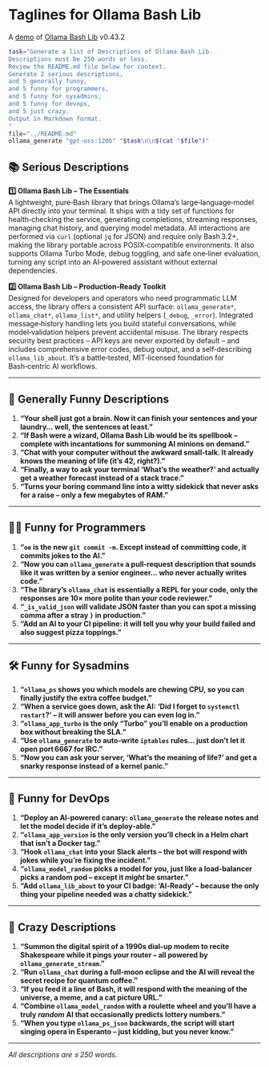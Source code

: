 # Taglines for Ollama Bash Lib

A [demo](../README.md#demos) of [Ollama Bash Lib](https://github.com/attogram/ollama-bash-lib) v0.43.2


```bash
task="Generate a list of Descriptions of Ollama Bash Lib.
Descriptions must be 250 words or less.
Review the README.md file below for context.
Generate 2 serious descriptions,
and 5 generally funny,
and 5 funny for programmers,
and 5 funny for sysadmins,
and 5 funny for devops,
and 5 just crazy.
Output in Markdown format.
"
file="../README.md"
ollama_generate "gpt-oss:120b" "$task\n\n$(cat "$file")"
```
## 📚 Serious Descriptions  

**1️⃣  Ollama Bash Lib – The Essentials**  
A lightweight, pure‑Bash library that brings Ollama’s large‑language‑model API directly into your terminal. It ships with a tidy set of functions for health‑checking the service, generating completions, streaming responses, managing chat history, and querying model metadata. All interactions are performed via `curl` (optional `jq` for JSON) and require only Bash 3.2+, making the library portable across POSIX‑compatible environments. It also supports Ollama Turbo Mode, debug toggling, and safe one‑liner evaluation, turning any script into an AI‑powered assistant without external dependencies.

**2️⃣  Ollama Bash Lib – Production‑Ready Toolkit**  
Designed for developers and operators who need programmatic LLM access, the library offers a consistent API surface: `ollama_generate*`, `ollama_chat*`, `ollama_list*`, and utility helpers (`_debug`, `_error`). Integrated message‑history handling lets you build stateful conversations, while model‑validation helpers prevent accidental misuse. The library respects security best practices – API keys are never exported by default – and includes comprehensive error codes, debug output, and a self‑describing `ollama_lib_about`. It’s a battle‑tested, MIT‑licensed foundation for Bash‑centric AI workflows.  

---  

## 🤣 Generally Funny Descriptions  

1. **“Your shell just got a brain.  Now it can finish your sentences and your laundry… well, the sentences at least.”**  
2. **“If Bash were a wizard, Ollama Bash Lib would be its spellbook – complete with incantations for summoning AI minions on demand.”**  
3. **“Chat with your computer without the awkward small‑talk.  It already knows the meaning of life (it’s 42, right?).”**  
4. **“Finally, a way to ask your terminal ‘What’s the weather?’ and actually get a weather forecast instead of a stack trace.”**  
5. **“Turns your boring command line into a witty sidekick that never asks for a raise – only a few megabytes of RAM.”**  

---  

## 👩‍💻 Funny for Programmers  

1. **“`oe` is the new `git commit -m`.  Except instead of committing code, it commits jokes to the AI.”**  
2. **“Now you can `ollama_generate` a pull‑request description that sounds like it was written by a senior engineer… who never actually writes code.”**  
3. **“The library’s `ollama_chat` is essentially a REPL for your code, only the responses are 10× more polite than your code reviewer.”**  
4. **“`_is_valid_json` will validate JSON faster than you can spot a missing comma after a stray `}` in production.”**  
5. **“Add an AI to your CI pipeline: it will tell you why your build failed and also suggest pizza toppings.”**  

---  

## 🛠️ Funny for Sysadmins  

1. **“`ollama_ps` shows you which models are chewing CPU, so you can finally justify the extra coffee budget.”**  
2. **“When a service goes down, ask the AI: ‘Did I forget to `systemctl restart`?’ – it will answer before you can even log in.”**  
3. **“`ollama_app_turbo` is the only “Turbo” you’ll enable on a production box without breaking the SLA.”**  
4. **“Use `ollama_generate` to auto‑write `iptables` rules… just don’t let it open port 6667 for IRC.”**  
5. **“Now you can ask your server, ‘What’s the meaning of life?’ and get a snarky response instead of a kernel panic.”**  

---  

## 🚀 Funny for DevOps  

1. **“Deploy an AI‑powered canary: `ollama_generate` the release notes and let the model decide if it’s deploy‑able.”**  
2. **“`ollama_app_version` is the only version you’ll check in a Helm chart that isn’t a Docker tag.”**  
3. **“Hook `ollama_chat` into your Slack alerts – the bot will respond with jokes while you’re fixing the incident.”**  
4. **“`ollama_model_random` picks a model for you, just like a load‑balancer picks a random pod – except it *might* be smarter.”**  
5. **“Add `ollama_lib_about` to your CI badge: ‘AI‑Ready’ – because the only thing your pipeline needed was a chatty sidekick.”**  

---  

## 🤪 Crazy Descriptions  

1. **“Summon the digital spirit of a 1990s dial‑up modem to recite Shakespeare while it pings your router – all powered by `ollama_generate_stream`.”**  
2. **“Run `ollama_chat` during a full‑moon eclipse and the AI will reveal the secret recipe for quantum coffee.”**  
3. **“If you feed it a line of Bash, it will respond with the meaning of the universe, a meme, and a cat picture URL.”**  
4. **“Combine `ollama_model_random` with a roulette wheel and you’ll have a truly *random* AI that occasionally predicts lottery numbers.”**  
5. **“When you type `ollama_ps_json` backwards, the script will start singing opera in Esperanto – just kidding, but you never know.”**  

---  

*All descriptions are ≤ 250 words.*  
